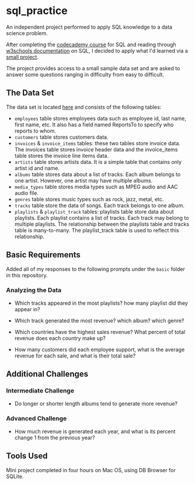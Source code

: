 # sql_practice
An independent project performed to apply SQL knowledge to a data science problem.

After completing the [codecademy course](https://www.codecademy.com/courses/learn-sql) for SQL and reading through [w3schools documentation](https://www.w3schools.com/sql/default.asp) on SQL, I decided to apply what I'd learned via a [small project](https://discuss.codecademy.com/t/data-science-independent-project-2-explore-a-sample-database/419945).

The project provides access to a small sample data set and are asked to answer some questions ranging in difficulty from easy to difficult.

## The Data Set
The data set is located [here](http://www.sqlitetutorial.net/sqlite-sample-database/) and consists of the following tables:

* `employees` table stores employees data such as employee id, last name, first name, etc. It also has a field named ReportsTo to specify who reports to whom.
*  `customers` table stores customers data.
* `invoices` & `invoice_items` tables: these two tables store invoice data. The invoices table stores invoice header data and the invoice_items table stores the invoice line items data.
* `artists` table stores artists data. It is a simple table that contains only artist id and name.
* `albums` table stores data about a list of tracks. Each album belongs to one artist. However, one artist may have multiple albums.
* `media_types` table stores media types such as MPEG audio and AAC audio file.
* `genres` table stores music types such as rock, jazz, metal, etc.
* `tracks` table store the data of songs. Each track belongs to one album.
* `playlists` & `playlist_track` tables: playlists table store data about playlists. Each playlist contains a list of tracks. Each track may belong to multiple playlists. The relationship between the playlists table and tracks table is many-to-many. The playlist_track table is used to reflect this relationship.

## Basic Requirements
Added all of my responses to the following prompts under the `basic` folder in this repository.
### Analyzing the Data
- Which tracks appeared in the most playlists? how many playlist did they appear in?

- Which track generated the most revenue? which album? which genre?

- Which countries have the highest sales revenue? What percent of total revenue does each country make up?

- How many customers did each employee support, what is the average revenue for each sale, and what is their total sale?

## Additional Challenges
### Intermediate Challenge
- Do longer or shorter length albums tend to generate more revenue?

### Advanced Challenge
- How much revenue is generated each year, and what is its percent change 1 from the previous year?

## Tools Used
Mini project completed in four hours on Mac OS, using DB Browser for SQLite.
